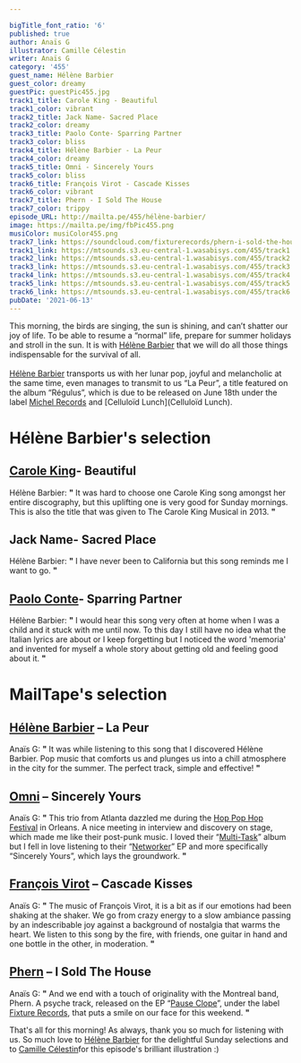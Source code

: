 ```yaml
---

bigTitle_font_ratio: '6'
published: true
author: Anaïs G
illustrator: Camille Célestin
writer: Anaïs G
category: '455'
guest_name: Hélène Barbier
guest_color: dreamy
guestPic: guestPic455.jpg
track1_title: Carole King - Beautiful
track1_color: vibrant
track2_title: Jack Name- Sacred Place
track2_color: dreamy
track3_title: Paolo Conte- Sparring Partner
track3_color: bliss
track4_title: Hélène Barbier - La Peur
track4_color: dreamy
track5_title: Omni - Sincerely Yours
track5_color: bliss
track6_title: François Virot - Cascade Kisses
track6_color: vibrant
track7_title: Phern - I Sold The House
track7_color: trippy
episode_URL: http://mailta.pe/455/hélène-barbier/
image: https://mailta.pe/img/fbPic455.png
musiColor: musiColor455.png
track7_link: https://soundcloud.com/fixturerecords/phern-i-sold-the-house
track1_link: https://mtsounds.s3.eu-central-1.wasabisys.com/455/track1.mp3
track2_link: https://mtsounds.s3.eu-central-1.wasabisys.com/455/track2.mp3
track3_link: https://mtsounds.s3.eu-central-1.wasabisys.com/455/track3.mp3
track4_link: https://mtsounds.s3.eu-central-1.wasabisys.com/455/track4.mp3
track5_link: https://mtsounds.s3.eu-central-1.wasabisys.com/455/track5.mp3
track6_link: https://mtsounds.s3.eu-central-1.wasabisys.com/455/track6.mp3
pubDate: '2021-06-13'
---
```


This morning, the birds are singing, the sun is shining, and can’t shatter our joy of life. To be able to resume a “normal” life, prepare for summer holidays and stroll in the sun. It is with [Hélène Barbier](https://helenebarbier.bandcamp.com/) that we will do all those things indispensable for the survival of all.
  <br><br>
[Hélène Barbier](https://www.facebook.com/hlnbrbr/) transports us with her lunar pop, joyful and melancholic at the same time, even manages to transmit to us “La Peur”, a title featured on the album “Régulus”, which is due to be released on June 18th under the label [Michel Records](https://michelrecords.bandcamp.com/) and [Celluloïd Lunch](Celluloïd Lunch).

# Hélène Barbier's selection

## [Carole King](https://www.caroleking.com/)- Beautiful
Hélène Barbier: **"** It was hard to choose one Carole King song amongst her entire discography, but this uplifting one is very good for Sunday mornings. This is also the title that was given to The Carole King Musical in 2013. **"** 

## Jack Name- Sacred Place
Hélène Barbier: **"** I have never been to California but this song reminds me I want to go. **"** 

## [Paolo Conte](https://www.facebook.com/paoloconteofficial)- Sparring Partner
Hélène Barbier: **"** I would hear this song very often at home when I was a child and it stuck with me until now. To this day I still have no idea what the Italian lyrics are about or I keep forgetting but I noticed the word 'memoria' and invented for myself a whole story about getting old and feeling good about it. **"** 

# MailTape's selection

## [Hélène Barbier](https://helenebarbier.bandcamp.com/)  – La Peur 
Anaïs G: **"** It was while listening to this song that I discovered Hélène Barbier. Pop music that comforts us and plunges us into a chill atmosphere in the city for the summer. The perfect track, simple and effective! **"** 

## [Omni](https://omniatl.bandcamp.com/)  – Sincerely Yours
Anaïs G: **"** This trio from Atlanta dazzled me during the [Hop Pop Hop Festival](https://www.facebook.com/hoppophop/) in Orleans. A nice meeting in interview and discovery on stage, which made me like their post-punk music. I loved their “[Multi-Task](https://omniatl.bandcamp.com/album/multi-task)” album but I fell in love listening to their “[Networker](https://omniatl.bandcamp.com/album/networker)” EP and more specifically “Sincerely Yours”, which lays the groundwork. **"** 

## [François Virot](https://soundcloud.com/francoisvirot) – Cascade Kisses
Anaïs G: **"** The music of François Virot, it is a bit as if our emotions had been shaking at the shaker. We go from crazy energy to a slow ambiance passing by an indescribable joy against a background of nostalgia that warms the heart. We listen to this song by the fire, with friends, one guitar in hand and one bottle in the other, in moderation. **"** 

## [Phern](https://phern.bandcamp.com/) – I Sold The House
Anaïs G: **"** And we end with a touch of originality with the Montreal band, Phern. A psyche track, released on the EP “[Pause Clope](https://phern.bandcamp.com/album/pause-clope-2)”, under the label [Fixture Records](https://fixturerecords.bandcamp.com/), that puts a smile on our face for this weekend. **"** 

That's all for this morning! As always, thank you so much for listening with us. So much love to [Hélène Barbier](https://helenebarbier.bandcamp.com/) for the delightful Sunday selections and to [Camille Célestin](https://www.instagram.com/bravocamo/)for this episode's brilliant illustration :)
